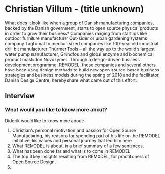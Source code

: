 # Christian Villum - \(title unknown\)

What does it look like when a group of Danish manufacturing companies, backed by the Danish government, starts to open source physical products in order to grow their business? Companies ranging from startups like outdoor furniture manufacturer Out-sider or urban gardening systems company TagTomat to medium sized companies like 100-year old industrial drill bit manufacturer Thürmer Tools – all the way up to the world’s largest water pump manufacturer, Grundfos and global enzyme and biochemical product mastodon Novozymes. Through a design-driven business development programme, REMODEL, these companies and several others have been using design methods to build new open source-based business strategies and business models during the spring of 2018 and the facilitator, Danish Design Centre, hereby share what came out of this effort.

## Interview 

### What would you like to know more about?

Diderik would like to know more about:

1. Christian's personal motivation and passion for Open Source Manufacturing, his reasons for spending part of his life on the REMODEL initiative, his values and personal journey that led him here.
2. What REMODEL is about, in a brief summary of a few sentences.
3. What has been done far and what is to come in REMODEL
4. The top 3 key insights resulting from REMODEL, for practitioners of Open Source Design.
5. 




